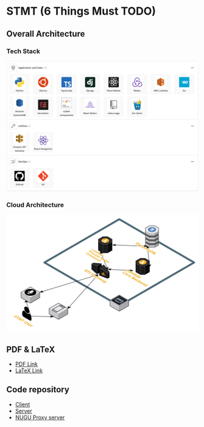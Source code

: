 # STMT (6 Things Must TODO)

## Overall Architecture

### Tech Stack

![](images/stack.png)

### Cloud Architecture

![](images/cloud-architecture.png)

## PDF & LaTeX

- [PDF Link](./pdf/STMT.pdf)
- [LaTeX Link](./tex/6%20things%20must%20to%20do.tex)

## Code repository

- [Client](https://github.com/6-things-must-to-do/app)
- [Server](https://github.com/6-things-must-to-do/backend)
- [NUGU Proxy server](https://github.com/6-things-must-to-do/NUGU)
